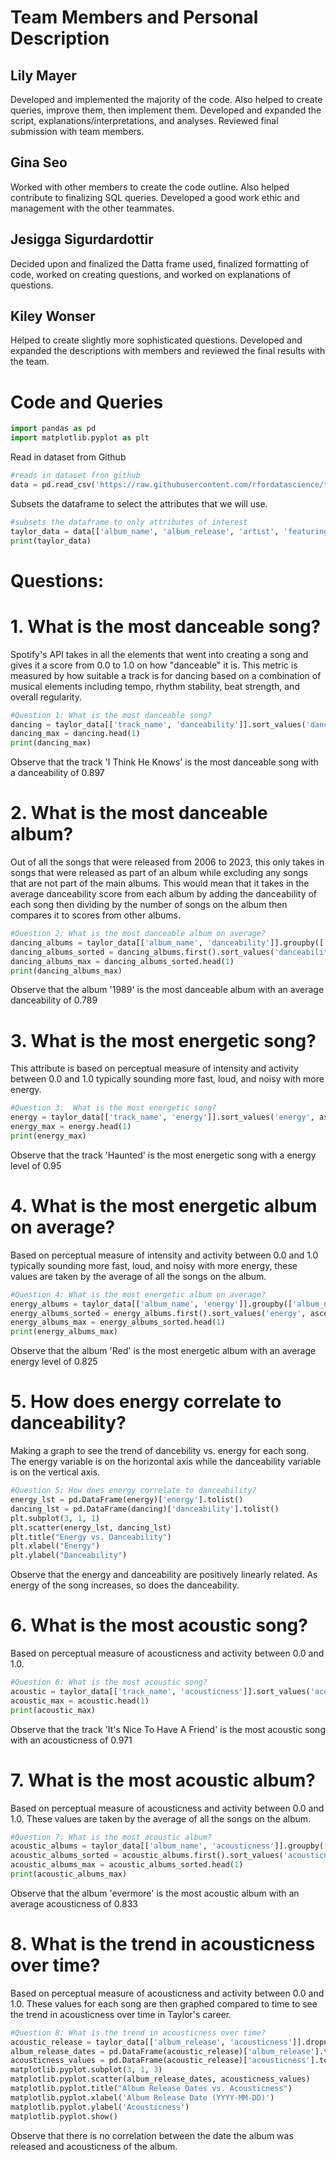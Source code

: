 # Team Members and Personal Description


## Lily Mayer
Developed and implemented the majority of the code. Also helped to create queries, improve them, then implement them. Developed and expanded the script, explanations/interpretations, and analyses. Reviewed final submission with team members.


## Gina Seo
Worked with other members to create the code outline. Also helped contribute to finalizing SQL queries. Developed a good work ethic and management with the other teammates.


## Jesigga Sigurdardottir 
Decided upon and finalized the Datta frame used, finalized formatting of code, worked on creating questions, and worked on explanations of questions.  

## Kiley Wonser
Helped to create slightly more sophisticated questions. Developed and expanded the descriptions with members and reviewed the final results with the team.


# Code and Queries 


```python
import pandas as pd
import matplotlib.pyplot as plt
```


Read in dataset from Github
```python
#reads in dataset fron github
data = pd.read_csv('https://raw.githubusercontent.com/rfordatascience/tidytuesday/master/data/2023/2023-10-17/taylor_all_songs.csv')
```


Subsets the dataframe to select the attributes that we will use.
```python
#subsets the dataframe to only attributes of interest
taylor_data = data[['album_name', 'album_release', 'artist', 'featuring', 'track_name', 'danceability', 'energy', 'acousticness']]
print(taylor_data)
```


# Questions:
# 1. What is the most danceable song?
 Spotify's API takes in all the elements that went into creating a song and gives it a score from 0.0 to 1.0 on how "danceable" it is. This metric is measured by how suitable a track is for dancing based on a combination of musical elements including tempo, rhythm stability, beat strength, and overall regularity.

 ```python
#Question 1: What is the most danceable song?
dancing = taylor_data[['track_name', 'danceability']].sort_values('danceability', ascending=False)
dancing_max = dancing.head(1)
print(dancing_max)
```
Observe that the track 'I Think He Knows' is the most danceable song with a danceability of 0.897


# 2. What is the most danceable album? 
Out of all the songs that were released from 2006 to 2023, this only takes in songs that were released as part of an album while excluding any songs that are not part of the main albums. This would mean that it takes in the average danceability score from each album by adding the danceability of each song then dividing by the number of songs on the album then compares it to scores from other albums.

 ```python
#Question 2: What is the most danceable album on average?
dancing_albums = taylor_data[['album_name', 'danceability']].groupby(['album_name'])
dancing_albums_sorted = dancing_albums.first().sort_values('danceability', ascending=False)
dancing_albums_max = dancing_albums_sorted.head(1)
print(dancing_albums_max)
```
Observe that the album '1989' is the most danceable album with an average danceability of 0.789


# 3. What is the most energetic song?
This attribute is based on perceptual measure of intensity and activity between 0.0 and 1.0 typically sounding more fast, loud, and noisy with more energy.

```python
#Question 3:  What is the most energetic song?
energy = taylor_data[['track_name', 'energy']].sort_values('energy', ascending=False)
energy_max = energy.head(1)
print(energy_max)
```
Observe that the track 'Haunted' is the most energetic song with a energy level of 0.95


# 4. What is the most energetic album on average?
Based on perceptual measure of intensity and activity between 0.0 and 1.0 typically sounding more fast, loud, and noisy with more energy, these values are taken by the average of all the songs on the album.

```python
#Question 4: What is the most energetic album on average?
energy_albums = taylor_data[['album_name', 'energy']].groupby(['album_name'])
energy_albums_sorted = energy_albums.first().sort_values('energy', ascending=False)
energy_albums_max = energy_albums_sorted.head(1)
print(energy_albums_max)
```
Observe that the album 'Red' is the most energetic album with an average energy level of 0.825


# 5. How does energy correlate to danceability?
Making a graph to see the trend of dancebility vs. energy for each song. The energy variable is on the horizontal axis while the danceability variable is on the vertical axis. 

```python
#Question 5: How does energy correlate to danceability?
energy_lst = pd.DataFrame(energy)['energy'].tolist()
dancing_lst = pd.DataFrame(dancing)['danceability'].tolist()
plt.subplot(3, 1, 1)
plt.scatter(energy_lst, dancing_lst)
plt.title("Energy vs. Danceability")
plt.xlabel("Energy")
plt.ylabel("Danceability")
```
Observe that the energy and danceability are positively linearly related. As energy of the song increases, so does the danceability.


# 6. What is the most acoustic song?
Based on perceptual measure of acousticness and activity between 0.0 and 1.0.

```python
#Question 6: What is the most acoustic song?
acoustic = taylor_data[['track_name', 'acousticness']].sort_values('acousticness', ascending=False)
acoustic_max = acoustic.head(1)
print(acoustic_max)
```
Observe that the track 'It's Nice To Have A Friend' is the most acoustic song with an acousticness of 0.971


# 7. What is the most acoustic album?
Based on perceptual measure of acousticness and activity between 0.0 and 1.0. These values are taken by the average of all the songs on the album.

```python
#Question 7: What is the most acoustic album?
acoustic_albums = taylor_data[['album_name', 'acousticness']].groupby(['album_name'])
acoustic_albums_sorted = acoustic_albums.first().sort_values('acousticness', ascending=False)
acoustic_albums_max = acoustic_albums_sorted.head(1)
print(acoustic_albums_max)
```
Observe that the album 'evermore' is the most acoustic album with an average acousticness of 0.833


# 8. What is the trend in acousticness over time?
Based on perceptual measure of acousticness and activity between 0.0 and 1.0. These values for each song are then graphed compared to time to see the trend in acousticness over time in Taylor's career.

```python
#Question 8: What is the trend in acousticness over time?
acoustic_release = taylor_data[['album_release', 'acousticness']].dropna().sort_values('album_release', ascending=True)
album_release_dates = pd.DataFrame(acoustic_release)['album_release'].tolist()
acousticness_values = pd.DataFrame(acoustic_release)['acousticness'].tolist()
matplotlib.pyplot.subplot(3, 1, 3)
matplotlib.pyplot.scatter(album_release_dates, acousticness_values)
matplotlib.pyplot.title("Album Release Dates vs. Acousticness")
matplotlib.pyplot.xlabel('Album Release Date (YYYY-MM-DD)')
matplotlib.pyplot.ylabel('Acousticness')
matplotlib.pyplot.show()
```
Observe that there is no correlation between the date the album was released and acousticness of the album.


